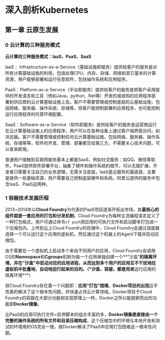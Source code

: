 # 深入剖析Kubernetes



## 第一章 云原生发展



### 0 云计算的三种服务模式

**云计算的三种服务模式：IaaS、PaaS、SaaS**

IaaS： Infrastructure-as-a-Service（基础设施即服务）提供给客户的服务是对所有计算基础设施的利用，包括处理CPU、内存、存储、网络和其它基本的计算资源，用户能够部署和运行任意软件，包括操作系统和应用程序。

PaaS：Platform-as-a-Service（平台即服务）提供给客户的服务是把客户采用提供的开发语言和工具（例如Java，python, .Net等）开发的或收购的应用程序部署到供应商的云计算基础设施上去。客户不需要管理或控制底层的云基础设施，包括网络、服务器、操作系统、存储等，但客户能控制部署的应用程序，也可能控制运行应用程序的托管环境配置。

SaaS：Software-as-a-Service（软件即服务）提供给客户的服务是运营商运行在云计算基础设施上的应用程序，用户可以在各种设备上通过客户端界面访问，如浏览器。客户不需要管理或控制任何云计算基础设施，包括网络、服务器、操作系统、存储等等，软件的开发、管理、部署都交给第三方，不需要关心技术问题，可以拿来即用。

普通用户接触到互联网服务基本上都是SaaS，例如社交服务：如QQ、微信等软件。PaaS提供软件部署平台，抽象了硬件和操作系统的细节，可以无缝扩展，开发者只需要关注自己的业务逻辑，无需关注底层。IaaS是云服务的最底层，主要是提供一些基础资源，用户需要自己控制底层硬件和系统。阿里云提供的服务中包含IaaS、PaaS这两种。



### 1 容器技术发展历程

2013~2014年以**Cloud Foundry**为代表的PaaS项目逐渐开拓出市场，其**最核心的组件就是一套应用的打包和分发机制**。Cloud Foundry为每种主流编程语言定义了一种打包格式，用户可通过命令`cf push`把应用的可执行文件和启动脚本打包进一个压缩包内，上传到云上Cloud Foundry的存储中，Cloud Foundry会通过调度器选择一个可以运行这个应用的虚拟机，然后通过这个机器上的Agent下载并启动压缩包。

由于需要在一个虚拟机上启动多个来自不同用户的应用，Cloud Foundry会调用OS的**Namespace**和**Cgroups**机制为每一个应用单独创建一个**“沙盒”**的隔离环境，并在“沙盒”中启动对应的应用进程，从而达到多个用户的应用互不干扰地在虚拟机中批量地、自动地运行起来的目的。（*沙盒、容器，都是用来**运行应用的隔离环境***）

但Cloud Foundry存在着一个问题即：**应用“打包”困难**。**Docker项目的出现**近乎完美的解决了这个根本性问题，并快速占领云计算领域。Docker项目于Cloud Foundry的容器在大部分功能和实现原理上一样，Docker之所以能脱颖而出的功能即**Docker镜像**。

比PaaS的应用可执行文件+启停脚本的组合丰富的多，**Docker镜像是直接由一个完整的操作系统的所有文件和目录压缩构成**，这个压缩包中的环境与本地开发和测试的环境用的OS完全一致，故Docker解决了PaaS中应用打包困难这一根本性问题。


